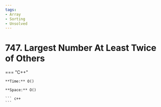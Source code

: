 ```yaml
---
tags:
- Array
- Sorting
- Unsolved
---
```



# 747. Largest Number At Least Twice of Others

=== "C++"

    **Time:** O()

    **Space:** O()

    ``` c++
    ```